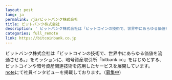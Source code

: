 ```yaml
---
layout: post
lang: ja
permalink: /ja/ビットバンク株式会社
title: ビットバンク株式会社
description: ' ビットバンク株式会社は「ビットコインの技術で、世界中にあらゆる価値を流通させる。」をミッションに、暗号資産取引所「bitbank.cc」をはじめとする、ビットコインや暗号資産関連技術を応用したサービスを展開しています。 noteにて社員インタビューを掲載しております。（募集中) '
categories: full_remote
link: https://bitcoinbank.co.jp
---
```


<p>ビットバンク株式会社は「ビットコインの技術で、世界中にあらゆる価値を流通させる。」をミッションに、暗号資産取引所「bitbank.cc」をはじめとする、ビットコインや暗号資産関連技術を応用したサービスを展開しています。<br /><a href="https://note.com/bitbank">note</a>にて社員インタビューを掲載しております。（<a href="https://hrmos.co/pages/bitbank/jobs">募集中</a>)</p>

